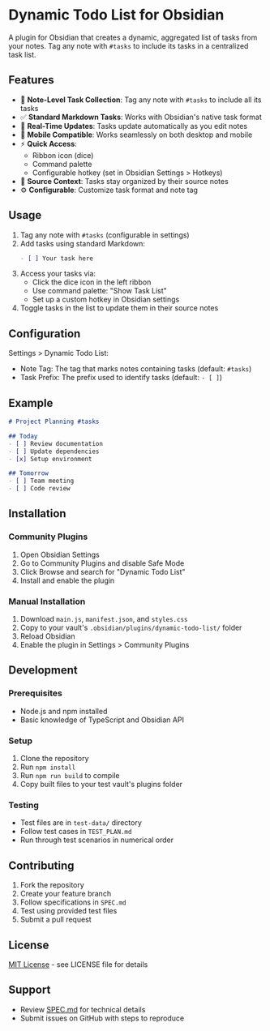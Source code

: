 # Dynamic Todo List for Obsidian

A plugin for Obsidian that creates a dynamic, aggregated list of tasks from your notes. Tag any note with `#tasks` to include its tasks in a centralized task list.

## Features

- 📑 **Note-Level Task Collection**: Tag any note with `#tasks` to include all its tasks
- ✅ **Standard Markdown Tasks**: Works with Obsidian's native task format
- 🔄 **Real-Time Updates**: Tasks update automatically as you edit notes
- 📱 **Mobile Compatible**: Works seamlessly on both desktop and mobile
- ⚡ **Quick Access**: 
  - Ribbon icon (dice)
  - Command palette
  - Configurable hotkey (set in Obsidian Settings > Hotkeys)
- 🎨 **Source Context**: Tasks stay organized by their source notes
- ⚙️ **Configurable**: Customize task format and note tag

## Usage

1. Tag any note with `#tasks` (configurable in settings)
2. Add tasks using standard Markdown:
   ```markdown
   - [ ] Your task here
   ```
3. Access your tasks via:
   - Click the dice icon in the left ribbon
   - Use command palette: "Show Task List"
   - Set up a custom hotkey in Obsidian settings
4. Toggle tasks in the list to update them in their source notes

## Configuration

Settings > Dynamic Todo List:
- Note Tag: The tag that marks notes containing tasks (default: `#tasks`)
- Task Prefix: The prefix used to identify tasks (default: `- [ ]`)

## Example

```markdown
# Project Planning #tasks

## Today
- [ ] Review documentation
- [ ] Update dependencies
- [x] Setup environment

## Tomorrow
- [ ] Team meeting
- [ ] Code review
```

## Installation

### Community Plugins
1. Open Obsidian Settings
2. Go to Community Plugins and disable Safe Mode
3. Click Browse and search for "Dynamic Todo List"
4. Install and enable the plugin

### Manual Installation
1. Download `main.js`, `manifest.json`, and `styles.css`
2. Copy to your vault's `.obsidian/plugins/dynamic-todo-list/` folder
3. Reload Obsidian
4. Enable the plugin in Settings > Community Plugins

## Development

### Prerequisites
- Node.js and npm installed
- Basic knowledge of TypeScript and Obsidian API

### Setup
1. Clone the repository
2. Run `npm install`
3. Run `npm run build` to compile
4. Copy built files to your test vault's plugins folder

### Testing
- Test files are in `test-data/` directory
- Follow test cases in `TEST_PLAN.md`
- Run through test scenarios in numerical order

## Contributing

1. Fork the repository
2. Create your feature branch
3. Follow specifications in `SPEC.md`
4. Test using provided test files
5. Submit a pull request

## License

[MIT License](LICENSE) - see LICENSE file for details

## Support

- Review [SPEC.md](SPEC.md) for technical details
- Submit issues on GitHub with steps to reproduce

